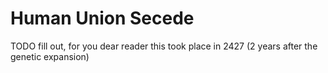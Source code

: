 # Human Union Secede

TODO fill out, for you dear reader this took place in 2427 (2 years after the genetic expansion)
